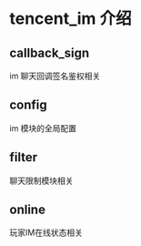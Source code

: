 # tencent_im 介绍

## callback_sign

im 聊天回调签名鉴权相关

## config

im 模块的全局配置

## filter

聊天限制模块相关

## online

玩家IM在线状态相关